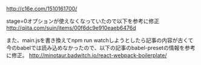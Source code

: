 http://c16e.com/1510161700/

stage=0オプションが使えなくなっていたので以下を参考に修正
http://qiita.com/suin/items/00f6dc9e910eaeb6476d

また、main.jsを書き換えてnpm run watchしようとしたら記事の内容が古くて今のbabelでは読み込めなかったので、以下の記事のbabel-presetの情報を参考に修正。
http://minotaur.badwitch.io/react-webpack-boilerplate/

